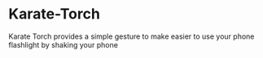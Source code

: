 # Karate-Torch
Karate Torch provides a simple gesture to make easier to use your phone flashlight by shaking your phone
